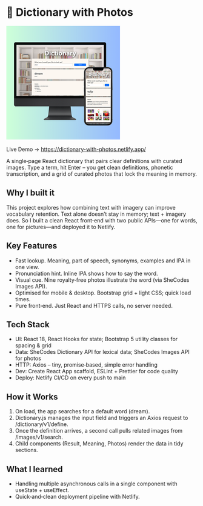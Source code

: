 # 📖 Dictionary with Photos

![Dictionary app mock‑up showing desktop & mobile](./public/dictionary_scrin_small.png)

Live Demo → https://dictionary-with-photos.netlify.app/

A single‑page React dictionary that pairs clear definitions with curated images. Type a term, hit Enter – you get clean definitions, phonetic transcription, and a grid of curated photos that lock the meaning in memory.

## Why I built it

This project explores how combining text with imagery can improve vocabulary retention. Text alone doesn’t stay in memory; text + imagery does. So I built a clean React front‑end with two public APIs—one for words, one for pictures—and deployed it to Netlify.

## Key Features

-  Fast lookup. Meaning, part of speech, synonyms, examples and IPA in one view.
-  Pronunciation hint. Inline IPA shows how to say the word.
-  Visual cue. Nine royalty‑free photos illustrate the word (via SheCodes Images API).
-  Optimised for mobile & desktop. Bootstrap grid + light CSS; quick load times.
-  Pure front‑end. Just React and HTTPS calls, no server needed.

## Tech Stack

-  UI: React 18, React Hooks for state; Bootstrap 5 utility classes for spacing & grid
-  Data: SheCodes Dictionary API for lexical data; SheCodes Images API for photos
-  HTTP: Axios – tiny, promise‑based, simple error handling
-  Dev: Create React App scaffold, ESLint + Prettier for code quality
-  Deploy: Netlify CI/CD on every push to main

## How it Works

1. On load, the app searches for a default word (dream).
2. Dictionary.js manages the input field and triggers an Axios request to /dictionary/v1/define.
3. Once the definition arrives, a second call pulls related images from /images/v1/search.
4. Child components (Result, Meaning, Photos) render the data in tidy sections.

## What I learned

-  Handling multiple asynchronous calls in a single component with useState + useEffect.
-  Quick‑and‑clean deployment pipeline with Netlify.
